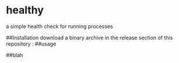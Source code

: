 # healthy
a simple health check for running processes 

##Installation
download a binary archive in the release section of this repository
:
##usage

##blah
